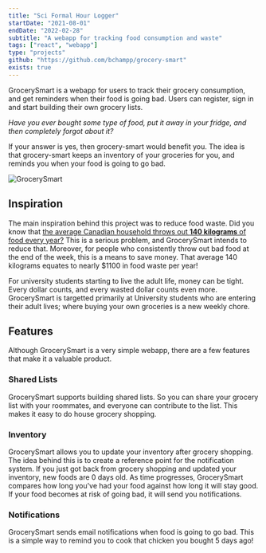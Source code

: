```yaml
---
title: "Sci Formal Hour Logger"
startDate: "2021-08-01"
endDate: "2022-02-28"
subtitle: "A webapp for tracking food consumption and waste"
tags: ["react", "webapp"]
type: "projects"
github: "https://github.com/bchampp/grocery-smart"
exists: true
---
```


GrocerySmart is a webapp for users to track their grocery consumption, and get reminders when their food is going bad. Users can register, sign in and start building their own grocery lists.

<i>Have you ever bought some type of food, put it away in your fridge, and then completely forgot about it?</i>

If your answer is yes, then grocery-smart would benefit you. The idea is that grocery-smart keeps an inventory of your groceries for you, and reminds you when your food is going to go bad.

![GrocerySmart](/projects/grocerysmart/grocerysmart.png)

## Inspiration

The main inspiration behind this project was to reduce food waste. Did you know that <a href='https://lovefoodhatewaste.ca/about/food-waste/'>the average Canadian household throws out <b>140 kilograms</b> of food every year?</a> This is a serious problem, and GrocerySmart intends to reduce that. Moreover, for people who consistently throw out bad food at the end of the week, this is a means to save money. That average 140 kilograms equates to nearly $1100 in food waste per year!

For university students starting to live the adult life, money can be tight. Every dollar counts, and every wasted dollar counts even more. GrocerySmart is targetted primarily at University students who are entering their adult lives; where buying your own groceries is a new weekly chore.

## Features

Although GrocerySmart is a very simple webapp, there are a few features that make it a valuable product.

### Shared Lists

GrocerySmart supports building shared lists. So you can share your grocery list with your roommates, and everyone can contribute to the list. This makes it easy to do house grocery shopping.

### Inventory

GrocerySmart allows you to update your inventory after grocery shopping. The idea behind this is to create a reference point for the notification system. If you just got back from grocery shopping and updated your inventory, new foods are 0 days old. As time progresses, GrocerySmart compares how long you've had your food against how long it will stay good. If your food becomes at risk of going bad, it will send you notifications.

### Notifications

GrocerySmart sends email notifications when food is going to go bad. This is a simple way to remind you to cook that chicken you bought 5 days ago!
